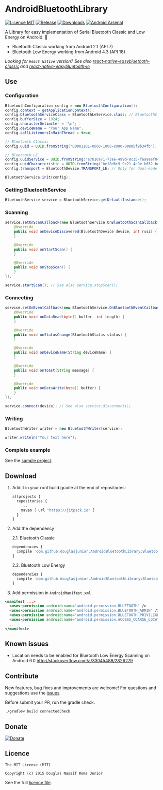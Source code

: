 # AndroidBluetoothLibrary

[![Licence MIT](https://img.shields.io/badge/licence-MIT-blue.svg)](https://github.com/douglasjunior/AndroidBluetoothLibrary/blob/master/LICENSE)
[![Release](https://jitpack.io/v/douglasjunior/AndroidBluetoothLibrary.svg)](https://jitpack.io/#douglasjunior/AndroidBluetoothLibrary)
[![Downloads](https://jitpack.io/v/douglasjunior/AndroidBluetoothLibrary/month.svg)](#download)
[![Android Arsenal](https://img.shields.io/badge/Android%20Arsenal-Android%20Bluetooth%20Library-yellow.svg?style=flat)](http://android-arsenal.com/details/1/5821)

A Library for easy implementation of Serial Bluetooth Classic and Low Energy on Android. 💙

- Bluetooth Classic working from Android 2.1 (API 7)
- Bluetooth Low Energy working from Android 4.3 (API 18)

*Looking for `React Native` version? See also [react-native-easybluetooth-classic](https://github.com/douglasjunior/react-native-easybluetooth-classic) and [react-native-easybluetooth-le](https://github.com/douglasjunior/react-native-easybluetooth-le)*

## Use

### Configuration

```java
BluetoothConfiguration config = new BluetoothConfiguration();
config.context = getApplicationContext();
config.bluetoothServiceClass = BluetoothLeService.class; // BluetoothClassicService.class or BluetoothLeService.class
config.bufferSize = 1024;
config.characterDelimiter = '\n';
config.deviceName = "Your App Name";
config.callListenersInMainThread = true;

// Bluetooth Classic
config.uuid = UUID.fromString("00001101-0000-1000-8000-00805f9b34fb"); // Set null to find all devices on scan.

// Bluetooth LE
config.uuidService = UUID.fromString("e7810a71-73ae-499d-8c15-faa9aef0c3f2"); 
config.uuidCharacteristic = UUID.fromString("bef8d6c9-9c21-4c9e-b632-bd58c1009f9f"); 
config.transport = BluetoothDevice.TRANSPORT_LE; // Only for dual-mode devices

BluetoothService.init(config);
```

### Getting BluetoothService

```java
BluetoothService service = BluetoothService.getDefaultInstance();
```

### Scanning

```java
service.setOnScanCallback(new BluetoothService.OnBluetoothScanCallback() {
    @Override
    public void onDeviceDiscovered(BluetoothDevice device, int rssi) {
    }

    @Override
    public void onStartScan() {
    }

    @Override
    public void onStopScan() {
    }
});

service.startScan(); // See also service.stopScan();
```

### Connecting

```java
service.setOnEventCallback(new BluetoothService.OnBluetoothEventCallback() {
    @Override
    public void onDataRead(byte[] buffer, int length) {
    }

    @Override
    public void onStatusChange(BluetoothStatus status) {
    }

    @Override
    public void onDeviceName(String deviceName) {
    }

    @Override
    public void onToast(String message) {
    }

    @Override
    public void onDataWrite(byte[] buffer) {
    }
});

service.connect(device); // See also service.disconnect();
```

### Writing

```java
BluetoothWriter writer = new BluetoothWriter(service);

writer.writeln("Your text here");
```

### Complete example

See the [sample project](https://github.com/douglasjunior/AndroidBluetoothLibrary/tree/master/Sample/src/main/java/com/github/douglasjunior/bluetoothsample).

## Download 

1. Add it in your root build.gradle at the end of repositories:
   ```javascript
   allprojects {
     repositories {
       ...
       maven { url "https://jitpack.io" }
     }
   }
   ```

2. Add the dependency

   2.1. Bluetooth Classic
     ```javascript
     dependencies {
       compile 'com.github.douglasjunior.AndroidBluetoothLibrary:BluetoothClassicLibrary:0.3.3'
     }
     ```
    
   2.2. Bluetooth Low Energy
     ```javascript
     dependencies {
       compile 'com.github.douglasjunior.AndroidBluetoothLibrary:BluetoothLowEnergyLibrary:0.3.3'
     }
     ```
 
3. Add permission in `AndroidManifest.xml` 

```xml
<manifest ...>
  <uses-permission android:name="android.permission.BLUETOOTH" />
  <uses-permission android:name="android.permission.BLUETOOTH_ADMIN" />
  <uses-permission android:name="android.permission.BLUETOOTH_PRIVILEGED" />
  <uses-permission android:name="android.permission.ACCESS_COARSE_LOCATION" />
  ...
</manifest>
```

## Known issues

- Location needs to be enabled for Bluetooth Low Energy Scanning on Android 6.0 http://stackoverflow.com/a/33045489/2826279
 
## Contribute

New features, bug fixes and improvements are welcome! For questions and suggestions use the [issues](https://github.com/douglasjunior/AndroidBluetoothLibrary/issues).

Before submit your PR, run the gradle check.
```bash
./gradlew build connectedCheck
```

## Donate

[![Donate](https://www.paypalobjects.com/en_US/i/btn/btn_donateCC_LG.gif)](https://www.paypal.com/cgi-bin/webscr?cmd=_s-xclick&hosted_button_id=ZJ6TCL3EVUDDL)


## Licence

```
The MIT License (MIT)

Copyright (c) 2015 Douglas Nassif Roma Junior
```

See the full [licence file](https://github.com/douglasjunior/AndroidBluetoothLibrary/blob/master/LICENSE).

